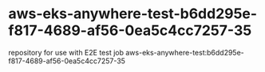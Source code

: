 # aws-eks-anywhere-test-b6dd295e-f817-4689-af56-0ea5c4cc7257-35
repository for use with E2E test job aws-eks-anywhere-test:b6dd295e-f817-4689-af56-0ea5c4cc7257-35
